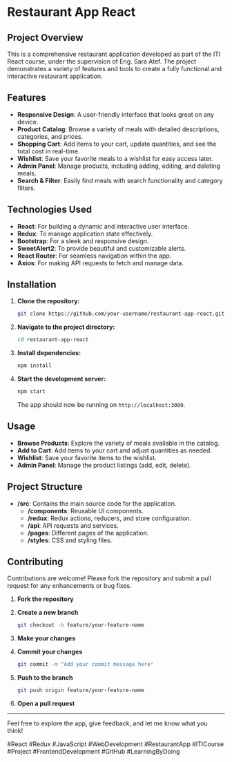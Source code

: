 # Restaurant App React

## Project Overview

This is a comprehensive restaurant application developed as part of the ITI React course, under the supervision of Eng. Sara Atef. The project demonstrates a variety of features and tools to create a fully functional and interactive restaurant application.

## Features

- **Responsive Design**: A user-friendly interface that looks great on any device.
- **Product Catalog**: Browse a variety of meals with detailed descriptions, categories, and prices.
- **Shopping Cart**: Add items to your cart, update quantities, and see the total cost in real-time.
- **Wishlist**: Save your favorite meals to a wishlist for easy access later.
- **Admin Panel**: Manage products, including adding, editing, and deleting meals.
- **Search & Filter**: Easily find meals with search functionality and category filters.

## Technologies Used

- **React**: For building a dynamic and interactive user interface.
- **Redux**: To manage application state effectively.
- **Bootstrap**: For a sleek and responsive design.
- **SweetAlert2**: To provide beautiful and customizable alerts.
- **React Router**: For seamless navigation within the app.
- **Axios**: For making API requests to fetch and manage data.

## Installation

1. **Clone the repository:**

    ```bash
    git clone https://github.com/your-username/restaurant-app-react.git
    ```

2. **Navigate to the project directory:**

    ```bash
    cd restaurant-app-react
    ```

3. **Install dependencies:**

    ```bash
    npm install
    ```

4. **Start the development server:**

    ```bash
    npm start
    ```

    The app should now be running on `http://localhost:3000`.

## Usage

- **Browse Products**: Explore the variety of meals available in the catalog.
- **Add to Cart**: Add items to your cart and adjust quantities as needed.
- **Wishlist**: Save your favorite items to the wishlist.
- **Admin Panel**: Manage the product listings (add, edit, delete).

## Project Structure

- **/src**: Contains the main source code for the application.
  - **/components**: Reusable UI components.
  - **/redux**: Redux actions, reducers, and store configuration.
  - **/api**: API requests and services.
  - **/pages**: Different pages of the application.
  - **/styles**: CSS and styling files.

## Contributing

Contributions are welcome! Please fork the repository and submit a pull request for any enhancements or bug fixes.

1. **Fork the repository**

2. **Create a new branch**

    ```bash
    git checkout -b feature/your-feature-name
    ```

3. **Make your changes**

4. **Commit your changes**

    ```bash
    git commit -m "Add your commit message here"
    ```

5. **Push to the branch**

    ```bash
    git push origin feature/your-feature-name
    ```

6. **Open a pull request**
---

Feel free to explore the app, give feedback, and let me know what you think!

#React #Redux #JavaScript #WebDevelopment #RestaurantApp #ITICourse #Project #FrontendDevelopment #GitHub #LearningByDoing
